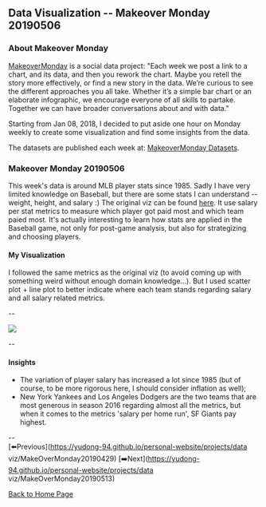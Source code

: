 <head>
  <!-- Global site tag (gtag.js) - Google Analytics -->
<script async src="https://www.googletagmanager.com/gtag/js?id=UA-112502179-1"></script>
<script>
  window.dataLayer = window.dataLayer || [];
  function gtag(){dataLayer.push(arguments);}
  gtag('js', new Date());

  gtag('config', 'UA-112502179-1');
</script>
</head>


## Data Visualization -- Makeover Monday 20190506

### About Makeover Monday

[MakeoverMonday](http://www.makeovermonday.co.uk/) is a social data project:
"Each week we post a link to a chart, and its data, and then you rework the chart.
Maybe you retell the story more effectively, or find a new story in the data.
We’re curious to see the different approaches you all take. Whether it’s a simple bar chart or an elaborate infographic, we encourage everyone of all skills to partake.
Together we can have broader conversations about and with data."

Starting from Jan 08, 2018, I decided to put aside one hour on Monday weekly to create some visualization and find some insights from the data.

The datasets are published each week at: [MakeoverMonday Datasets](http://www.makeovermonday.co.uk/data/).

### Makeover Monday 20190506

This week's data is around MLB player stats since 1985. Sadly I have very limited knowledge on Baseball, but there are some stats I can understand -- weight, height, and salary :) The original viz can be found [here](https://visual.ly/community/infographic/sports/mlb-hitting-stats-2013). It use salary per stat metrics to measure which player got paid most and which team paied most. It's actually interesting to learn how stats are applied in the Baseball game, not only for post-game analysis, but also for strategizing and choosing players.  

#### My Visualization

I followed the same metrics as the original viz (to avoid coming up with something weird without enough domain knowledge...). But I used scatter plot + line plot to better indicate where each team stands regarding salary and all salary related metrics.  

--  
<div class='tableauPlaceholder' id='viz1557194124241' style='position: relative'>
<noscript><a href='#'>
  <img alt=' ' src='https:&#47;&#47;public.tableau.com&#47;static&#47;images&#47;ma&#47;makeovermonday0506&#47;MLBTeamSalary&#47;1_rss.png' style='border: none' />
</a></noscript>
<object class='tableauViz'  style='display:none;'>
  <param name='host_url' value='https%3A%2F%2Fpublic.tableau.com%2F' />
  <param name='embed_code_version' value='3' /> 
  <param name='site_root' value='' />
  <param name='name' value='makeovermonday0506&#47;MLBTeamSalary' />
  <param name='tabs' value='no' />
  <param name='toolbar' value='yes' />
  <param name='static_image' value='https:&#47;&#47;public.tableau.com&#47;static&#47;images&#47;ma&#47;makeovermonday0506&#47;MLBTeamSalary&#47;1.png' />
  <param name='animate_transition' value='yes' />
  <param name='display_static_image' value='yes' />
  <param name='display_spinner' value='yes' />
  <param name='display_overlay' value='yes' />
  <param name='display_count' value='yes' />
</object></div>              
<script type='text/javascript'>          
  var divElement = document.getElementById('viz1557194124241');       
  var vizElement = divElement.getElementsByTagName('object')[0];        
  vizElement.style.width='800px';vizElement.style.height='627px';       
  var scriptElement = document.createElement('script');                  
  scriptElement.src = 'https://public.tableau.com/javascripts/api/viz_v1.js';    
  vizElement.parentNode.insertBefore(scriptElement, vizElement);              
</script>
  
--  

#### Insights
* The variation of player salary has increased a lot since 1985 (but of course, to be more rigorous here, I should consider inflation as well);   
* New York Yankees and Los Angeles Dodgers are the two teams that are most generous in season 2016 regarding almost all the metrics, but when it comes to the metrics 'salary per home run', SF Giants pay highest.  

--  
[⬅️Previous](https://yudong-94.github.io/personal-website/projects/data viz/MakeOverMonday20190429) [➡️Next](https://yudong-94.github.io/personal-website/projects/data viz/MakeOverMonday20190513)  
  
[Back to Home Page](https://yudong-94.github.io/personal-website/)

